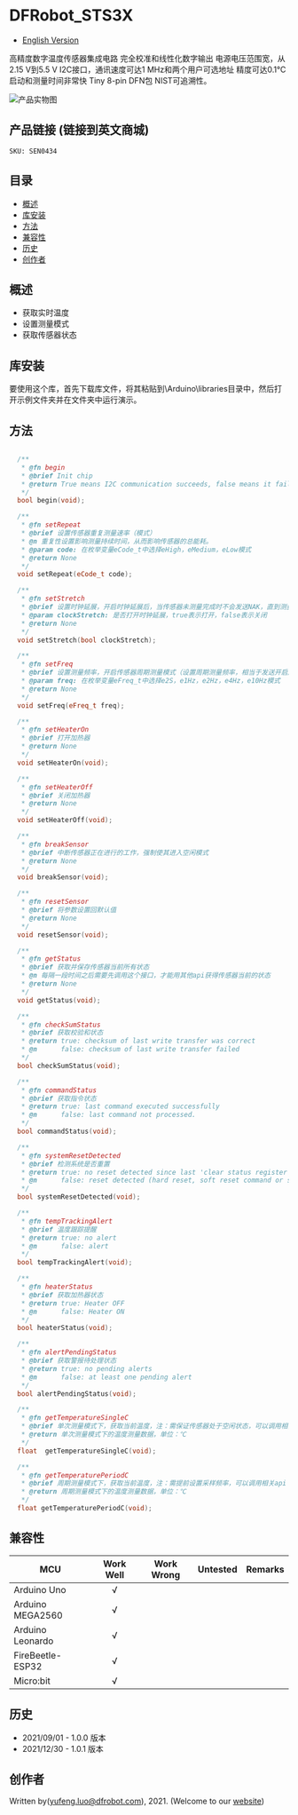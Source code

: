 # DFRobot_STS3X
* [English Version](./README.md)

高精度数字温度传感器集成电路
完全校准和线性化数字输出
电源电压范围宽，从2.15 V到5.5 V
I2C接口，通讯速度可达1
MHz和两个用户可选地址
精度可达0.1°C
启动和测量时间非常快
Tiny 8-pin DFN包
NIST可追溯性。

![产品实物图](./resources/images/STS35.png)


## 产品链接 (链接到英文商城)
    SKU: SEN0434


## 目录

* [概述](#概述)
* [库安装](#库安装)
* [方法](#方法)
* [兼容性](#兼容性)
* [历史](#历史)
* [创作者](#创作者)


## 概述

* 获取实时温度<br>
* 设置测量模式<br>
* 获取传感器状态<br>


## 库安装

要使用这个库，首先下载库文件，将其粘贴到\Arduino\libraries目录中，然后打开示例文件夹并在文件夹中运行演示。


## 方法

```C++

  /**
   * @fn begin
   * @brief Init chip 
   * @return True means I2C communication succeeds, false means it fails.
   */
  bool begin(void);

  /**
   * @fn setRepeat
   * @brief 设置传感器重复测量速率（模式）
   * @n 重复性设置影响测量持续时间，从而影响传感器的总能耗。
   * @param code: 在枚举变量eCode_t中选择eHigh，eMedium，eLow模式
   * @return None
   */
  void setRepeat(eCode_t code);

  /**
   * @fn setStretch
   * @brief 设置时钟延展，开启时钟延展后，当传感器未测量完成时不会发送NAK，直到测量完成时才发送数据完成之前未完成的测量命令
   * @param clockStretch: 是否打开时钟延展，true表示打开，false表示关闭
   * @return None
   */
  void setStretch(bool clockStretch);

  /**
   * @fn setFreq
   * @brief 设置测量频率，开启传感器周期测量模式（设置周期测量频率，相当于发送开启周期测量模式的指令）
   * @param freq: 在枚举变量eFreq_t中选择e2S，e1Hz，e2Hz，e4Hz，e10Hz模式
   * @return None
   */
  void setFreq(eFreq_t freq);

  /**
   * @fn setHeaterOn
   * @brief 打开加热器
   * @return None
   */
  void setHeaterOn(void);

  /**
   * @fn setHeaterOff
   * @brief 关闭加热器
   * @return None
   */
  void setHeaterOff(void);

  /**
   * @fn breakSensor
   * @brief 中断传感器正在进行的工作，强制使其进入空闲模式
   * @return None
   */
  void breakSensor(void);

  /**
   * @fn resetSensor
   * @brief 将参数设置回默认值
   * @return None
   */
  void resetSensor(void);

  /**
   * @fn getStatus
   * @brief 获取并保存传感器当前所有状态
   * @n 每隔一段时间之后需要先调用这个接口，才能用其他api获得传感器当前的状态
   * @return None
   */
  void getStatus(void);

  /**
   * @fn checkSumStatus
   * @brief 获取校验和状态
   * @return true: checksum of last write transfer was correct
   * @n      false: checksum of last write transfer failed
   */
  bool checkSumStatus(void);

  /**
   * @fn commandStatus
   * @brief 获取指令状态
   * @return true: last command executed successfully
   * @n      false: last command not processed.
   */
  bool commandStatus(void);

  /**
   * @fn systemResetDetected
   * @brief 检测系统是否重置
   * @return true: no reset detected since last 'clear status register' command
   * @n      false: reset detected (hard reset, soft reset command or supply fail)
   */
  bool systemResetDetected(void);

  /**
   * @fn tempTrackingAlert
   * @brief 温度跟踪提醒
   * @return true: no alert
   * @n      false: alert
   */
  bool tempTrackingAlert(void);

  /**
   * @fn heaterStatus
   * @brief 获取加热器状态
   * @return true: Heater OFF
   * @n      false: Heater ON
   */
  bool heaterStatus(void);

  /**
   * @fn alertPendingStatus
   * @brief 获取警报待处理状态
   * @return true: no pending alerts
   * @n      false: at least one pending alert
   */
  bool alertPendingStatus(void);

  /**
   * @fn getTemperatureSingleC
   * @brief 单次测量模式下，获取当前温度，注：需保证传感器处于空闲状态，可以调用相关api：breakSensor()
   * @return 单次测量模式下的温度测量数据，单位：℃
   */
  float  getTemperatureSingleC(void);

  /**
   * @fn getTemperaturePeriodC
   * @brief 周期测量模式下，获取当前温度，注：需提前设置采样频率，可以调用相关api：setFreq(eFreq_t freq)
   * @return 周期测量模式下的温度测量数据，单位：℃
   */
  float getTemperaturePeriodC(void);

```


## 兼容性

MCU                | Work Well    | Work Wrong   | Untested    | Remarks
------------------ | :----------: | :----------: | :---------: | :----:
Arduino Uno        |      √       |              |             |
Arduino MEGA2560   |      √       |              |             |
Arduino Leonardo   |      √       |              |             |
FireBeetle-ESP32   |      √       |              |             |
Micro:bit          |      √       |              |             |


## 历史

- 2021/09/01 - 1.0.0 版本
- 2021/12/30 - 1.0.1 版本


## 创作者

Written by(yufeng.luo@dfrobot.com), 2021. (Welcome to our [website](https://www.dfrobot.com/))
